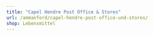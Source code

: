 ```yaml
---
title: "Capel Hendre Post Office & Stores"
url: /ammanford/capel-hendre-post-office-und-stores/
shop: Lebensmittel
---
```

